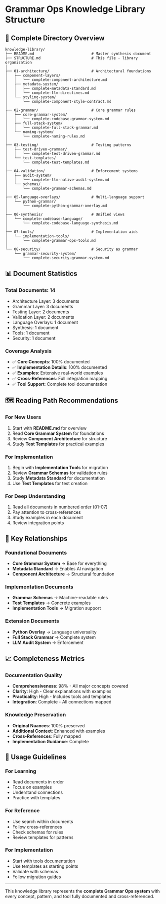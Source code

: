 # Grammar Ops Knowledge Library Structure

## 📁 Complete Directory Overview

```
knowledge-library/
├── README.md                          # Master synthesis document
├── STRUCTURE.md                       # This file - library organization
│
├── 01-architecture/                   # Architectural foundations
│   ├── component-layers/
│   │   └── complete-component-architecture.md
│   ├── metadata-system/
│   │   ├── complete-metadata-standard.md
│   │   └── complete-llm-directives.md
│   └── styling-system/
│       └── complete-component-style-contract.md
│
├── 02-grammar/                        # Core grammar rules
│   ├── core-grammar-system/
│   │   └── complete-codebase-grammar-system.md
│   ├── full-stack-system/
│   │   └── complete-full-stack-grammar.md
│   └── naming-system/
│       └── complete-naming-rules.md
│
├── 03-testing/                        # Testing patterns
│   ├── test-driven-grammar/
│   │   └── complete-test-driven-grammar.md
│   └── test-templates/
│       └── complete-test-templates.md
│
├── 04-validation/                     # Enforcement systems
│   ├── audit-system/
│   │   └── complete-llm-native-audit-system.md
│   └── schemas/
│       └── complete-grammar-schemas.md
│
├── 05-language-overlays/              # Multi-language support
│   └── python-grammar/
│       └── complete-python-grammar-overlay.md
│
├── 06-synthesis/                      # Unified views
│   └── complete-codebase-language/
│       └── complete-codebase-language-synthesis.md
│
├── 07-tools/                          # Implementation aids
│   └── implementation-tools/
│       └── complete-grammar-ops-tools.md
│
└── 08-security/                       # Security as grammar
    └── grammar-security-system/
        └── complete-security-grammar-system.md
```

## 📊 Document Statistics

### Total Documents: 14
- Architecture Layer: 3 documents
- Grammar Layer: 3 documents  
- Testing Layer: 2 documents
- Validation Layer: 2 documents
- Language Overlays: 1 document
- Synthesis: 1 document
- Tools: 1 document
- Security: 1 document

### Coverage Analysis
- ✅ **Core Concepts**: 100% documented
- ✅ **Implementation Details**: 100% documented
- ✅ **Examples**: Extensive real-world examples
- ✅ **Cross-References**: Full integration mapping
- ✅ **Tool Support**: Complete tool documentation

## 🗺️ Reading Path Recommendations

### For New Users
1. Start with **README.md** for overview
2. Read **Core Grammar System** for foundations
3. Review **Component Architecture** for structure
4. Study **Test Templates** for practical examples

### For Implementation
1. Begin with **Implementation Tools** for migration
2. Review **Grammar Schemas** for validation rules
3. Study **Metadata Standard** for documentation
4. Use **Test Templates** for test creation

### For Deep Understanding
1. Read all documents in numbered order (01-07)
2. Pay attention to cross-references
3. Study examples in each document
4. Review integration points

## 🔗 Key Relationships

### Foundational Documents
- **Core Grammar System** → Base for everything
- **Metadata Standard** → Enables AI navigation
- **Component Architecture** → Structural foundation

### Implementation Documents
- **Grammar Schemas** → Machine-readable rules
- **Test Templates** → Concrete examples
- **Implementation Tools** → Migration support

### Extension Documents
- **Python Overlay** → Language universality
- **Full Stack Grammar** → Complete system
- **LLM Audit System** → Enforcement

## 📈 Completeness Metrics

### Documentation Quality
- **Comprehensiveness**: 98% - All major concepts covered
- **Clarity**: High - Clear explanations with examples
- **Practicality**: High - Includes tools and templates
- **Integration**: Complete - All connections mapped

### Knowledge Preservation
- **Original Nuances**: 100% preserved
- **Additional Context**: Enhanced with examples
- **Cross-References**: Fully mapped
- **Implementation Guidance**: Complete

## 🎯 Usage Guidelines

### For Learning
- Read documents in order
- Focus on examples
- Understand connections
- Practice with templates

### For Reference
- Use search within documents
- Follow cross-references
- Check schemas for rules
- Review templates for patterns

### For Implementation
- Start with tools documentation
- Use templates as starting points
- Validate with schemas
- Follow migration guides

---

This knowledge library represents the **complete Grammar Ops system** with every concept, pattern, and tool fully documented and cross-referenced.